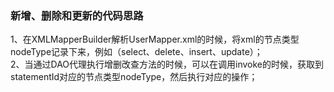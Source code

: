 ### 新增、删除和更新的代码思路
1、在XMLMapperBuilder解析UserMapper.xml的时候，将xml的节点类型nodeType记录下来，例如（select、delete、insert、update）；  
2、当通过DAO代理执行增删改查方法的时候，可以在调用invoke的时候，获取到statementId对应的节点类型nodeType，然后执行对应的操作；
